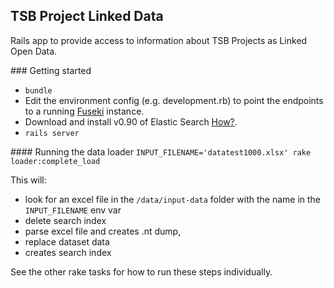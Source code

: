 ## TSB Project Linked Data

Rails app to provide access to information about TSB Projects as Linked Open Data.

### Getting started

* `bundle`
* Edit the environment config (e.g. development.rb) to point the endpoints to a running [Fuseki](https://jena.apache.org/documentation/serving_data/) instance.
* Download and install v0.90 of Elastic Search [How?](http://www.elasticsearch.org/guide/reference/setup/).
* `rails server`

#### Running the data loader
`INPUT_FILENAME='datatest1000.xlsx' rake loader:complete_load`

This will:

* look for an excel file in the `/data/input-data` folder with the name in the `INPUT_FILENAME` env var
* delete search index
* parse excel file and creates .nt dump,
* replace dataset data
* creates search index

See the other rake tasks for how to run these steps individually.
